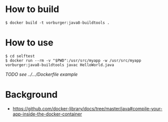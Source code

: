 # How to build

```console
$ docker build -t vorburger:java8-buildtools .
```

# How to use

```console
$ cd selftest
$ docker run --rm -v "$PWD":/usr/src/myapp -w /usr/src/myapp vorburger:java8-buildtools javac HelloWorld.java
```

_TODO see ../.../Dockerfile example_


# Background
* https://github.com/docker-library/docs/tree/master/java#compile-your-app-inside-the-docker-container

